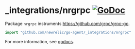 # _integrations/nrgrpc [![GoDoc](https://godoc.org/github.com/newrelic/go-agent/_integrations/nrgrpc?status.svg)](https://godoc.org/github.com/newrelic/go-agent/_integrations/nrgrpc)

Package `nrgrpc` instruments https://github.com/grpc/grpc-go.

```go
import "github.com/newrelic/go-agent/_integrations/nrgrpc"
```

For more information, see
[godocs](https://godoc.org/github.com/newrelic/go-agent/_integrations/nrgrpc).
